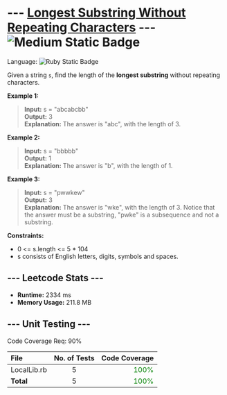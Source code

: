 # --- [Longest Substring Without Repeating Characters](https://leetcode.com/problems/longest-substring-without-repeating-characters/description/) --- ![Medium Static Badge](https://img.shields.io/badge/Medium-ffb800?style=for-the-badge)


Language: ![Ruby Static Badge](https://img.shields.io/badge/Ruby-CC342D?style=for-the-badge&logo=ruby&logoColor=FFFFFF&labelColor=CC342D)

Given a string `s`, find the length of the **longest substring** without repeating characters.

**Example 1:**

> **Input:** s = "abcabcbb"<br>
> **Output:** 3<br>
> **Explanation:** The answer is "abc", with the length of 3.


**Example 2:**

> **Input:** s = "bbbbb"<br>
> **Output:** 1<br>
> **Explanation:** The answer is "b", with the length of 1.


**Example 3:**

> **Input:** s = "pwwkew"<br>
> **Output:** 3<br>
> **Explanation:** The answer is "wke", with the length of 3.
Notice that the answer must be a substring, "pwke" is a subsequence and not a substring.
 

**Constraints:**

- 0 <= s.length <= 5 * 104
- s consists of English letters, digits, symbols and spaces.

## --- Leetcode Stats ---

- **Runtime:** 2334 ms
- **Memory Usage:** 211.8 MB


## --- Unit Testing ---

Code Coverage Req: 90%

| File | No. of Tests | Code Coverage |
| :--- | :---: | ---: |
| LocalLib.rb | 5 | <span style="color:green">100%</span> |
| **Total** | 5 | <span style="color:green">100%</span> |
